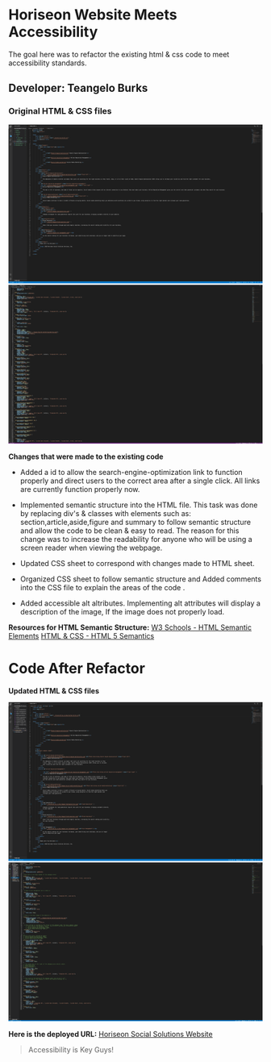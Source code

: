 # Horiseon Website Meets Accessibility

The goal here was to refactor the existing html & css code to meet accessibility standards. 

## Developer: Teangelo Burks
### Original HTML & CSS files

![original html file](/images/originalHTML.jpg)
![original css file](/images/originalCSS.jpg)


**Changes that were made to the existing code**

* Added a id to allow the search-engine-optimization link to function properly and direct users to the correct area after a single click. All links are currently function properly now.
&nbsp;
 
 * Implemented semantic structure into the HTML file. This task was done by replacing div's & classes with elements such as: section,article,aside,figure and summary to follow semantic structure and allow the code to be clean & easy to read. The reason for this change was to increase the readability for anyone who will be using a screen reader when viewing the webpage.
&nbsp;

* Updated CSS sheet to correspond with changes made to HTML sheet.
&nbsp;

* Organized CSS sheet to follow semantic structure and Added comments into the CSS file to explain the areas of the code .
&nbsp;

* Added accessible alt altributes. Implementing alt attributes will display a description of the image, If the image does not properly load.
&nbsp;

**Resources for HTML Semantic Structure:**
[W3 Schools - HTML Semantic Elements](https://www.w3schools.com/html/html5_semantic_elements.asp)
[HTML & CSS - HTML 5 Semantics](https://youtu.be/kGW8Al_cga4)



# Code After Refactor

**Updated HTML & CSS files**

![updated html file](/images/updatedHTML.png)
![updated html file](/images/updatedCSS.png)

**Here is the deployed  URL:** [Horiseon Social Solutions Website](https://teangelo1.github.io/Accessiblity_is_Key/)


>Accessibility is Key Guys!